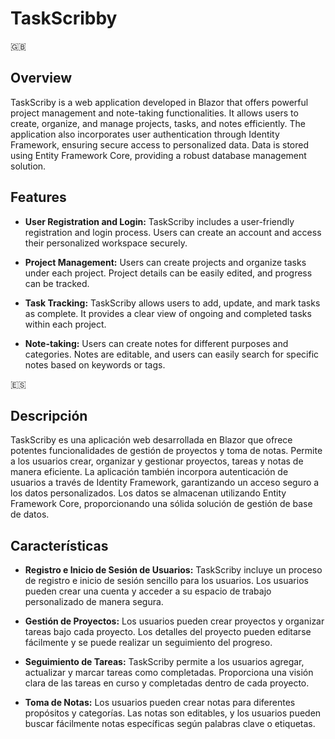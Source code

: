# TaskScribby
🇬🇧
## Overview

TaskScriby is a web application developed in Blazor that offers powerful project management and note-taking functionalities. It allows users to create, organize, and manage projects, tasks, and notes efficiently. The application also incorporates user authentication through Identity Framework, ensuring secure access to personalized data. Data is stored using Entity Framework Core, providing a robust database management solution.

## Features

- **User Registration and Login:** TaskScriby includes a user-friendly registration and login process. Users can create an account and access their personalized workspace securely.

- **Project Management:** Users can create projects and organize tasks under each project. Project details can be easily edited, and progress can be tracked.

- **Task Tracking:** TaskScriby allows users to add, update, and mark tasks as complete. It provides a clear view of ongoing and completed tasks within each project.

- **Note-taking:** Users can create notes for different purposes and categories. Notes are editable, and users can easily search for specific notes based on keywords or tags.

🇪🇸
## Descripción

TaskScriby es una aplicación web desarrollada en Blazor que ofrece potentes funcionalidades de gestión de proyectos y toma de notas. Permite a los usuarios crear, organizar y gestionar proyectos, tareas y notas de manera eficiente. La aplicación también incorpora autenticación de usuarios a través de Identity Framework, garantizando un acceso seguro a los datos personalizados. Los datos se almacenan utilizando Entity Framework Core, proporcionando una sólida solución de gestión de base de datos.

## Características

- **Registro e Inicio de Sesión de Usuarios:** TaskScriby incluye un proceso de registro e inicio de sesión sencillo para los usuarios. Los usuarios pueden crear una cuenta y acceder a su espacio de trabajo personalizado de manera segura.

- **Gestión de Proyectos:** Los usuarios pueden crear proyectos y organizar tareas bajo cada proyecto. Los detalles del proyecto pueden editarse fácilmente y se puede realizar un seguimiento del progreso.

- **Seguimiento de Tareas:** TaskScriby permite a los usuarios agregar, actualizar y marcar tareas como completadas. Proporciona una visión clara de las tareas en curso y completadas dentro de cada proyecto.

- **Toma de Notas:** Los usuarios pueden crear notas para diferentes propósitos y categorías. Las notas son editables, y los usuarios pueden buscar fácilmente notas específicas según palabras clave o etiquetas.

#
